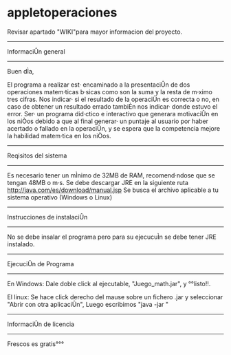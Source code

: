 # appletoperaciones

Revisar apartado "WIKI"para mayor informacion del proyecto.
___________________________

InformaciÛn general
___________________________

Buen dÌa,

El programa a realizar est· encaminado a la presentaciÛn de dos operaciones matem·ticas b·sicas 
como son la suma y la resta de m·ximo tres cifras. Nos indicar· si el resultado de la operaciÛn 
es correcta o no, en caso de obtener un resultado errado tambiÈn nos indicar· donde estuvo el error.
Ser· un programa did·ctico e interactivo que generara motivaciÛn en los niÒos debido a que al final 
generar· un puntaje al usuario por haber acertado o fallado en la operaciÛn, y se espera que la 
competencia mejore la habilidad matem·tica en los niÒos.


___________________________

Reqisitos del sistema 
___________________________

Es necesario tener un mÌnimo de 32MB de RAM, recomend·ndose que se tengan 48MB o m·s.
Se debe descargar JRE en la siguiente ruta http://java.com/es/download/manual.jsp
Se busca el archivo aplicable a tu sistema operativo (Windows o Linux)


___________________________

Instrucciones de instalaciÛn 
___________________________

No se debe insalar el programa pero para su ejecucuÌn se debe tener JRE instalado.

___________________________

EjecuciÛn de Programa 
___________________________

En Windows:
Dale doble click al ejecutable, "Juego_math.jar", y °°listo!!.

El linux:
Se hace click derecho del mause sobre un fichero .jar y seleccionar "Abrir con otra aplicaciÛn",
Luego escribimos "java -jar "

___________________________

InformaciÛn de licencia 
___________________________

Frescos es gratis°°°


